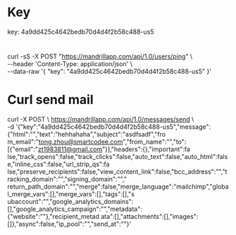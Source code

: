 # Key
key: 4a9dd425c4642bedb70d4d4f2b58c488-us5

# 
  curl -sS -X POST "https://mandrillapp.com/api/1.0/users/ping" \                 
    --header 'Content-Type: application/json' \                                   
    --data-raw '{ "key": "4a9dd425c4642bedb70d4d4f2b58c488-us5" }'  

# Curl send mail
 curl -X POST \                                                          https://mandrillapp.com/api/1.0/messages/send \                               
     -d '{"key":"4a9dd425c4642bedb70d4d4f2b58c488-us5","message":{"html":"","text":"hehhahaha","subject":"asdfsadf","fro    m_email":"tong.zhou@smartcodee.com","from_name":"","to":[{"email":"zt1983811@gmail.com"}],"headers":{},"important":fa    lse,"track_opens":false,"track_clicks":false,"auto_text":false,"auto_html":false,"inline_css":false,"url_strip_qs":fa    lse,"preserve_recipients":false,"view_content_link":false,"bcc_address":"","tracking_domain":"","signing_domain":"","    return_path_domain":"","merge":false,"merge_language":"mailchimp","global_merge_vars":[],"merge_vars":[],"tags":[],"s    ubaccount":"","google_analytics_domains":[],"google_analytics_campaign":"","metadata":{"website":""},"recipient_metad    ata":[],"attachments":[],"images":[]},"async":false,"ip_pool":"","send_at":""}'